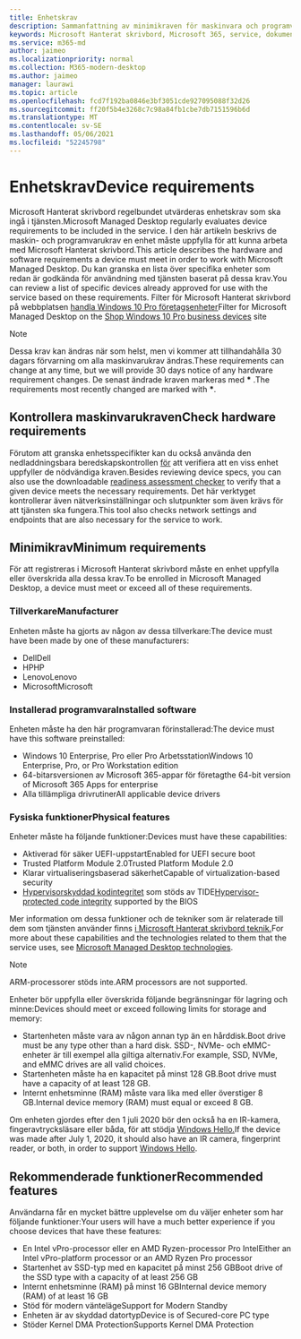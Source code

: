 ```yaml
---
title: Enhetskrav
description: Sammanfattning av minimikraven för maskinvara och programvara för enheter som ska fungera Microsoft Hanterat skrivbord
keywords: Microsoft Hanterat skrivbord, Microsoft 365, service, dokumentation
ms.service: m365-md
author: jaimeo
ms.localizationpriority: normal
ms.collection: M365-modern-desktop
ms.author: jaimeo
manager: laurawi
ms.topic: article
ms.openlocfilehash: fcd7f192ba0846e3bf3051cde927095088f32d26
ms.sourcegitcommit: ff20f5b4e3268c7c98a84fb1cbe7db7151596b6d
ms.translationtype: MT
ms.contentlocale: sv-SE
ms.lasthandoff: 05/06/2021
ms.locfileid: "52245798"
---
```

# <a name="device-requirements"></a><span data-ttu-id="411c9-104">Enhetskrav</span><span class="sxs-lookup"><span data-stu-id="411c9-104">Device requirements</span></span>

<span data-ttu-id="411c9-105">Microsoft Hanterat skrivbord regelbundet utvärderas enhetskrav som ska ingå i tjänsten.</span><span class="sxs-lookup"><span data-stu-id="411c9-105">Microsoft Managed Desktop regularly evaluates device requirements to be included in the service.</span></span> <span data-ttu-id="411c9-106">I den här artikeln beskrivs de maskin- och programvarukrav en enhet måste uppfylla för att kunna arbeta med Microsoft Hanterat skrivbord.</span><span class="sxs-lookup"><span data-stu-id="411c9-106">This article describes the hardware and software requirements a device must meet in order to work with Microsoft Managed Desktop.</span></span> <span data-ttu-id="411c9-107">Du kan granska en lista över specifika enheter som redan är godkända för användning med tjänsten baserat på dessa krav.</span><span class="sxs-lookup"><span data-stu-id="411c9-107">You can review a list of specific devices already approved for use with the service based on these requirements.</span></span> <span data-ttu-id="411c9-108">Filter för Microsoft Hanterat skrivbord på webbplatsen [handla Windows 10 Pro företagsenheter](https://www.microsoft.com/windowsforbusiness/view-all-devices)</span><span class="sxs-lookup"><span data-stu-id="411c9-108">Filter for Microsoft Managed Desktop on the [Shop Windows 10 Pro business devices](https://www.microsoft.com/windowsforbusiness/view-all-devices) site</span></span>

> [!NOTE]
> <span data-ttu-id="411c9-109">Dessa krav kan ändras när som helst, men vi kommer att tillhandahålla 30 dagars förvarning om alla maskinvarukrav ändras.</span><span class="sxs-lookup"><span data-stu-id="411c9-109">These requirements can change at any time, but we will provide 30 days notice of any hardware requirement changes.</span></span> <span data-ttu-id="411c9-110">De senast ändrade kraven markeras med **\*** .</span><span class="sxs-lookup"><span data-stu-id="411c9-110">The requirements most recently changed are marked with **\***.</span></span> 

## <a name="check-hardware-requirements"></a><span data-ttu-id="411c9-111">Kontrollera maskinvarukraven</span><span class="sxs-lookup"><span data-stu-id="411c9-111">Check hardware requirements</span></span>

<span data-ttu-id="411c9-112">Förutom att granska enhetsspecifikter kan du också använda den nedladdningsbara beredskapskontrollen [för](../get-ready/readiness-assessment-downloadable.md) att verifiera att en viss enhet uppfyller de nödvändiga kraven.</span><span class="sxs-lookup"><span data-stu-id="411c9-112">Besides reviewing device specs, you can also use the downloadable [readiness assessment checker](../get-ready/readiness-assessment-downloadable.md) to verify that a given device meets the necessary requirements.</span></span> <span data-ttu-id="411c9-113">Det här verktyget kontrollerar även nätverksinställningar och slutpunkter som även krävs för att tjänsten ska fungera.</span><span class="sxs-lookup"><span data-stu-id="411c9-113">This tool also checks network settings and endpoints that are also necessary for the service to work.</span></span>

## <a name="minimum-requirements"></a><span data-ttu-id="411c9-114">Minimikrav</span><span class="sxs-lookup"><span data-stu-id="411c9-114">Minimum requirements</span></span>

<span data-ttu-id="411c9-115">För att registreras i Microsoft Hanterat skrivbord måste en enhet uppfylla eller överskrida alla dessa krav.</span><span class="sxs-lookup"><span data-stu-id="411c9-115">To be enrolled in Microsoft Managed Desktop, a device must meet or exceed all of these requirements.</span></span>

### <a name="manufacturer"></a><span data-ttu-id="411c9-116">Tillverkare</span><span class="sxs-lookup"><span data-stu-id="411c9-116">Manufacturer</span></span>

<span data-ttu-id="411c9-117">Enheten måste ha gjorts av någon av dessa tillverkare:</span><span class="sxs-lookup"><span data-stu-id="411c9-117">The device must have been made by one of these manufacturers:</span></span>

- <span data-ttu-id="411c9-118">Dell</span><span class="sxs-lookup"><span data-stu-id="411c9-118">Dell</span></span>
- <span data-ttu-id="411c9-119">HP</span><span class="sxs-lookup"><span data-stu-id="411c9-119">HP</span></span>
- <span data-ttu-id="411c9-120">Lenovo</span><span class="sxs-lookup"><span data-stu-id="411c9-120">Lenovo</span></span>
- <span data-ttu-id="411c9-121">Microsoft</span><span class="sxs-lookup"><span data-stu-id="411c9-121">Microsoft</span></span>


### <a name="installed-software"></a><span data-ttu-id="411c9-122">Installerad programvara</span><span class="sxs-lookup"><span data-stu-id="411c9-122">Installed software</span></span>

<span data-ttu-id="411c9-123">Enheten måste ha den här programvaran förinstallerad:</span><span class="sxs-lookup"><span data-stu-id="411c9-123">The device must have this software preinstalled:</span></span>

- <span data-ttu-id="411c9-124">Windows 10 Enterprise, Pro eller Pro Arbetsstation</span><span class="sxs-lookup"><span data-stu-id="411c9-124">Windows 10 Enterprise, Pro, or Pro Workstation edition</span></span>
- <span data-ttu-id="411c9-125">64-bitarsversionen av Microsoft 365-appar för företag</span><span class="sxs-lookup"><span data-stu-id="411c9-125">the 64-bit version of Microsoft 365 Apps for enterprise</span></span> 
- <span data-ttu-id="411c9-126">Alla tillämpliga drivrutiner</span><span class="sxs-lookup"><span data-stu-id="411c9-126">All applicable device drivers</span></span>


### <a name="physical-features"></a><span data-ttu-id="411c9-127">Fysiska funktioner</span><span class="sxs-lookup"><span data-stu-id="411c9-127">Physical features</span></span>

<span data-ttu-id="411c9-128">Enheter måste ha följande funktioner:</span><span class="sxs-lookup"><span data-stu-id="411c9-128">Devices must have these capabilities:</span></span>

- <span data-ttu-id="411c9-129">Aktiverad för säker UEFI-uppstart</span><span class="sxs-lookup"><span data-stu-id="411c9-129">Enabled for UEFI secure boot</span></span> 
- <span data-ttu-id="411c9-130">Trusted Platform Module 2.0</span><span class="sxs-lookup"><span data-stu-id="411c9-130">Trusted Platform Module 2.0</span></span> 
- <span data-ttu-id="411c9-131">Klarar virtualiseringsbaserad säkerhet</span><span class="sxs-lookup"><span data-stu-id="411c9-131">Capable of virtualization-based security</span></span> 
- <span data-ttu-id="411c9-132">[Hypervisorskyddad kodintegritet](/windows-hardware/drivers/bringup/device-guard-and-credential-guard) som stöds av TIDE</span><span class="sxs-lookup"><span data-stu-id="411c9-132">[Hypervisor-protected code integrity](/windows-hardware/drivers/bringup/device-guard-and-credential-guard) supported by the BIOS</span></span>

<span data-ttu-id="411c9-133">Mer information om dessa funktioner och de tekniker som är relaterade till dem som tjänsten använder finns [i Microsoft Hanterat skrivbord teknik.](../intro/technologies.md)</span><span class="sxs-lookup"><span data-stu-id="411c9-133">For more about these capabilities and the technologies related to them that the service uses, see [Microsoft Managed Desktop technologies](../intro/technologies.md).</span></span>

> [!NOTE]
> <span data-ttu-id="411c9-134">ARM-processorer stöds inte.</span><span class="sxs-lookup"><span data-stu-id="411c9-134">ARM processors are not supported.</span></span>

<span data-ttu-id="411c9-135">Enheter bör uppfylla eller överskrida följande begränsningar för lagring och minne:</span><span class="sxs-lookup"><span data-stu-id="411c9-135">Devices should meet or exceed following limits for storage and memory:</span></span>

- <span data-ttu-id="411c9-136">Startenheten måste vara av någon annan typ än en hårddisk.</span><span class="sxs-lookup"><span data-stu-id="411c9-136">Boot drive must be any type other than a hard disk.</span></span> <span data-ttu-id="411c9-137">SSD-, NVMe- och eMMC-enheter är till exempel alla giltiga alternativ.</span><span class="sxs-lookup"><span data-stu-id="411c9-137">For example, SSD, NVMe, and eMMC drives are all valid choices.</span></span>
- <span data-ttu-id="411c9-138">Startenheten måste ha en kapacitet på minst 128 GB.</span><span class="sxs-lookup"><span data-stu-id="411c9-138">Boot drive must have a capacity of at least 128 GB.</span></span>
- <span data-ttu-id="411c9-139">Internt enhetsminne (RAM) måste vara lika med eller överstiger 8 GB.</span><span class="sxs-lookup"><span data-stu-id="411c9-139">Internal device memory (RAM) must equal or exceed 8 GB.</span></span>

<span data-ttu-id="411c9-140">Om enheten gjordes efter den 1 juli 2020 bör den också ha en IR-kamera, fingeravtrycksläsare eller båda, för att stödja [Windows Hello.](/windows-hardware/design/device-experiences/windows-hello-enhanced-sign-in-security)</span><span class="sxs-lookup"><span data-stu-id="411c9-140">If the device was made after July 1, 2020, it should also have an IR camera, fingerprint reader, or both, in order to support [Windows Hello](/windows-hardware/design/device-experiences/windows-hello-enhanced-sign-in-security).</span></span>

## <a name="recommended-features"></a><span data-ttu-id="411c9-141">Rekommenderade funktioner</span><span class="sxs-lookup"><span data-stu-id="411c9-141">Recommended features</span></span>

<span data-ttu-id="411c9-142">Användarna får en mycket bättre upplevelse om du väljer enheter som har följande funktioner:</span><span class="sxs-lookup"><span data-stu-id="411c9-142">Your users will have a much better experience if you choose devices that have these features:</span></span>

- <span data-ttu-id="411c9-143">En Intel vPro-processor eller en AMD Ryzen-processor Pro Intel</span><span class="sxs-lookup"><span data-stu-id="411c9-143">Either an Intel vPro-platform processor or an AMD Ryzen Pro processor</span></span>
- <span data-ttu-id="411c9-144">Startenhet av SSD-typ med en kapacitet på minst 256 GB</span><span class="sxs-lookup"><span data-stu-id="411c9-144">Boot drive of the SSD type with a capacity of at least 256 GB</span></span>
- <span data-ttu-id="411c9-145">Internt enhetsminne (RAM) på minst 16 GB</span><span class="sxs-lookup"><span data-stu-id="411c9-145">Internal device memory (RAM) of at least 16 GB</span></span>
- <span data-ttu-id="411c9-146">Stöd för modern vänteläge</span><span class="sxs-lookup"><span data-stu-id="411c9-146">Support for Modern Standby</span></span>
- <span data-ttu-id="411c9-147">Enheten är av skyddad datortyp</span><span class="sxs-lookup"><span data-stu-id="411c9-147">Device is of Secured-core PC type</span></span>
- <span data-ttu-id="411c9-148">Stöder Kernel DMA Protection</span><span class="sxs-lookup"><span data-stu-id="411c9-148">Supports Kernel DMA Protection</span></span>
